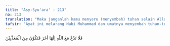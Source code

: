 ```yaml
---
title: "Asy-Syu'ara' - 213"
no: 213
translation: "Maka janganlah kamu menyeru (menyembah) tuhan selain Allah, nanti kamu termasuk orang-orang yang diazab."
tafsir: "Ayat ini melarang Nabi Muhammad dan umatnya menyembah tuhan-tuhan selain Allah. Mereka diperintahkan untuk menyembah Tuhan Yang Maha Esa, ikhlas dalam ketaatan dan ketundukan kepada-Nya. Menyembah tuhan-tuhan yang lain di samping menyembah Allah menjadi penyebab seseorang ditimpa azab neraka."
---
```


فَلَا تَدْعُ مَعَ اللّٰهِ اِلٰهًا اٰخَرَ فَتَكُوْنَ مِنَ الْمُعَذَّبِيْنَ
